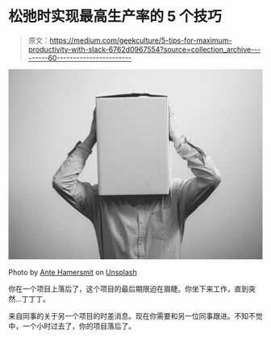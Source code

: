 # 松弛时实现最高生产率的 5 个技巧

> 原文：<https://medium.com/geekculture/5-tips-for-maximum-productivity-with-slack-6762d0967554?source=collection_archive---------60----------------------->

![](img/c54957c043cbf10e441b552c6029db30.png)

Photo by [Ante Hamersmit](https://unsplash.com/@ante_kante?utm_source=medium&utm_medium=referral) on [Unsplash](https://unsplash.com?utm_source=medium&utm_medium=referral)

你在一个项目上落后了，这个项目的最后期限迫在眉睫。你坐下来工作，直到突然…丁丁丁。

来自同事的关于另一个项目的时差消息。现在你需要和另一位同事跟进。不知不觉中，一个小时过去了，你的项目落后了。